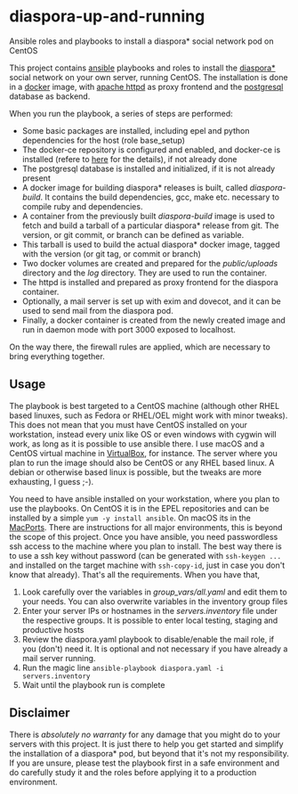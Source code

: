 # diaspora-up-and-running

Ansible roles and playbooks to install a diaspora* social network pod on CentOS

This project contains [ansible](https://www.ansible.com/) playbooks and roles to install the [diaspora* ](https://diasporafoundation.org/) social network on your own server, running CentOS. The installation is done in a [docker](https://www.docker.com/) image, with [apache httpd](https://httpd.apache.org/) as proxy frontend and the [postgresql](https://www.postgresql.org/) database as backend.

When you run the playbook, a series of steps are performed:

- Some basic packages are installed, including epel and python dependencies for the host (role base_setup)
- The docker-ce repository is configured and enabled, and docker-ce is installed (refere to [here](https://docs.docker.com/install/linux/docker-ce/centos/) for the details), if not already done
- The postgresql database is installed and initialized, if it is not already present
- A docker image for building diaspora* releases is built, called _diaspora-build_. It contains the build dependencies, gcc, make etc. necessary to compile ruby and dependencies.
- A container from the previously built _diaspora-build_ image is used to fetch and build a tarball of a particular diaspora* release from git. The version, or git commit, or branch can be defined as variable.
- This tarball is used to build the actual diaspora* docker image, tagged with the version (or git tag, or commit or branch)
- Two docker volumes are created and prepared for the _public/uploads_ directory and the _log_ directory. They are used to run the container.
- The httpd is installed and prepared as proxy frontend for the diaspora container.
- Optionally, a mail server is set up with exim and dovecot, and it can be used to send mail from the diaspora pod.
- Finally, a docker container is created from the newly created image and run in daemon mode with port 3000 exposed to localhost.

On the way there, the firewall rules are applied, which are necessary to bring everything together.

## Usage

The playbook is best targeted to a CentOS machine (although other RHEL based linuxes, such as Fedora or RHEL/OEL might work with minor tweaks). This does not mean that you must have CentOS installed on your workstation, instead every unix like OS or even windows with cygwin will work, as long as it is possible to use ansible there. I use macOS and a CentOS virtual machine in [VirtualBox](https://www.virtualbox.org/), for instance.
The server where you plan to run the image should also be CentOS or any RHEL based linux. A debian or otherwise based linux is possible, but the tweaks are more exhausting, I guess ;-).

You need to have ansible installed on your workstation, where you plan to use the playbooks. On CentOS it is in the EPEL repositories and can be installed by a simple `yum -y install ansible`. On macOS its in the [MacPorts](https://www.macports.org/). There are instructions for all major environments, this is beyond the scope of this project.
Once you have ansible, you need passwordless ssh access to the machine where you plan to install. The best way there is to use a ssh key without password (can be generated with `ssh-keygen ...` and installed on the target machine with `ssh-copy-id`, just in case you don't know that already). That's all the requirements. When you have that,

1. Look carefully over the variables in _group_vars/all.yaml_ and edit them to your needs. You can also overwrite variables in the inventory group files
2. Enter your server IPs or hostnames in the _servers.inventory_ file under the respective groups. It is possible to enter local testing, staging and productive hosts
3. Review the diaspora.yaml playbook to disable/enable the mail role, if you (don't) need it. It is optional and not necessary if you have already a mail server running.
4. Run the magic line `ansible-playbook diaspora.yaml -i servers.inventory`
5. Wait until the playbook run is complete

## Disclaimer

There is *absolutely no warranty* for any damage that you might do to your servers with this project. It is just there to help you get started and simplify the installation of a diaspora* pod, but beyond that it's not my responsibility. If you are unsure, please test the playbook first in a safe environment and do carefully study it and the roles before applying it to a production environment.
